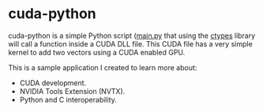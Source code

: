 # cuda-python

cuda-python is a simple Python script ([main.py](./main.py) that using the [ctypes](https://docs.python.org/3/library/ctypes.html) library will call a function inside a CUDA DLL file. This CUDA file has a very simple kernel to add two vectors using a CUDA enabled GPU.

This is a sample application I created to learn more about:

- CUDA development.
- NVIDIA Tools Extension (NVTX).
- Python and C interoperability.

